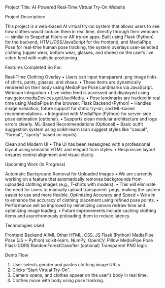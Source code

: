 Project Title: AI-Powered Real-Time Virtual Try-On Website

Project Description:

This project is a web-based AI virtual try-on system that allows users to see how clothes would look on them in real time, directly through their webcam — similar to Snapchat filters or AR try-on apps.
Built using Flask (Python) for the backend, HTML/CSS/JavaScript for the frontend, and MediaPipe Pose for real-time human pose tracking, the system overlays user-selected clothing (upper wear, bottom wear, glasses, and shoes) on the user’s live video feed with realistic positioning.

Features Completed So Far:

 Real-Time Clothing Overlay
•	Users can input transparent .png image links of shirts, pants, glasses, and shoes.
•	These items are dynamically rendered on their body using MediaPipe Pose Landmarks via JavaScript.
 Webcam Integration
•	Live video feed is accessed and displayed using navigator.mediaDevices.getUserMedia.
•	Pose landmarks are tracked in real time using MediaPipe in the browser.
Flask Backend (Python)
•	Handles image validation, future support for static try-on, and ML-based recommendations.
•	Integrated with MediaPipe (Python) for server-side pose estimation (optional).
•	Supports clean modular architecture and logs errors clearly.
ML-Based Recommendations (Optional)
•	Basic outfit suggestion system using scikit-learn (can suggest styles like "casual", "formal", "sporty" based on inputs).

Clean and Modern UI
•	The UI has been redesigned with a professional layout using semantic HTML and elegant form styles.
•	Responsive layout ensures central alignment and visual clarity.


Upcoming Work (In Progress)

Automatic Background Removal for Uploaded Images
•	We are currently working on a feature that automatically removes backgrounds from uploaded clothing images (e.g., T-shirts with models).
•	This will eliminate the need for users to manually upload transparent .pngs, making the system easier to use and more flexible.
 Optimizing Accuracy and Speed
•	We aim to enhance the accuracy of clothing placement using refined pose points.
•	Performance will be improved by minimizing canvas redraw time and optimizing image loading.
•	Future improvements include caching clothing items and asynchronously preloading them to reduce latency.


 Technologies Used

Frontend	Backend	AI/ML	Other
HTML, CSS, JS	Flask (Python)	MediaPipe Pose (JS + Python)	scikit-learn, NumPy, OpenCV, Pillow
MediaPipe Pose	Flask-CORS	RandomForestClassifier (optional)	Transparent PNG logic


Demo Flow
1.	User selects gender and pastes clothing image URLs.
2.	Clicks “Start Virtual Try-On”.
3.	Camera opens, and clothes appear on the user's body in real time.
4.	Clothes move with body using pose tracking.

